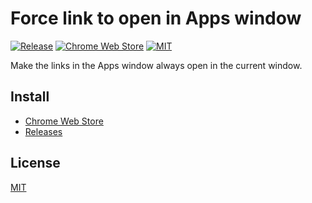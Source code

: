 # Force link to open in Apps window

[![Release](https://img.shields.io/github/v/release/LightAPIs/force-link-to-open-in-apps-window.svg?color=orange)](https://github.com/LightAPIs/force-link-to-open-in-apps-window/releases/latest) [![Chrome Web Store](https://img.shields.io/chrome-web-store/v/jafdabdlodjgkejpoccbigkciidafddl?maxAge=86400)](https://chrome.google.com/webstore/detail/jafdabdlodjgkejpoccbigkciidafddl) [![MIT](https://img.shields.io/badge/license-MIT-green)](/LICENSE)

Make the links in the Apps window always open in the current window.

## Install

- [Chrome Web Store](https://chrome.google.com/webstore/detail/jafdabdlodjgkejpoccbigkciidafddl)
- [Releases](https://github.com/LightAPIs/force-link-to-open-in-apps-window/releases/latest)

## License

[MIT](/LICENSE)
